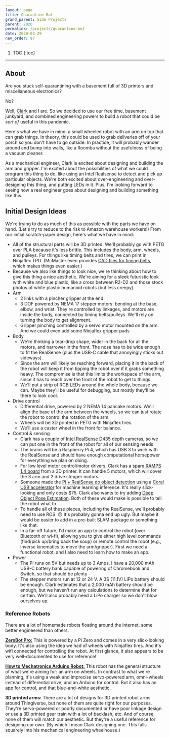 ```yaml
---
layout: page
title: Quarantine Bot
grand_parent: Side Projects
parent: 2020
permalink: /projects/quarantine-bot
date: 2020-03-29
nav_order: 97
---
```


1. TOC
{:toc}

---

## About

Are you stuck self-quarantining with a basement full of 3D printers and miscellaneous electronics?

No?

Well, [Clark](https://cbteeple.github.io/) and I are. So we decided to use our free time, basement junkyard, and combined engineering powers to build a robot that could be *sort of* useful in this pandemic.

Here's what we have in mind: a small wheeled robot with an arm on top that can grab things. In theory, this could be used to grab deliveries off of your porch so you don't have to go outside. In practice, it will probably wander around and bump into walls, like a Roomba without the usefulness of being a vacuum cleaner.

As a mechanical engineer, Clark is excited about designing and building the arm and gripper. I'm excited about the possibilities of what we could program this thing to do, like using an Intel Realsense to detect and pick up particular objects. We're both excited about over-engineering and over-designing this thing, and putting LEDs in it. Plus, I'm looking forward to seeing how a real engineer goes about designing and building something like this.

## Initial Design Ideas

We're trying to do as much of this as possible with the parts we have on hand. (Let's try to reduce to the risk to Amazon warehouse workers!) From our initial scratch-paper design, here's what we have in mind:

- All of the structural parts will be 3D printed. We'll probably go with PETG over PLA because it's less brittle. This includes the body, arm, wheels, and pulleys. For things like timing belts and tires, we can print in Ninjaflex TPU. (McMaster even provides [CAD files for timing belts](https://www.mcmaster.com/6484k118), which makes things even easier.)
- Because we also like things to look nice, we're thinking about how to give this thing a nice aesthetic. We're aiming for a sleek futuristic look with white and blue plastic, like a cross between R2-D2 and those stock photos of white plastic humanoid robots (but less creepy).
- Arm
  - 2 links with a pincher gripper at the end
  - 3 DOF powered by NEMA 17 stepper motors: bending at the base, elbow, and wrist. They're controlled by linkages, and motors are inside the body, connected by timing belts/pulleys. We'll rely on turning the body to get alignment.
  - Gripper pinching controlled by a servo motor mounted on the arm. And we could even add some Ninjaflex gripper pads
- Body
  - We're thinking a tear-drop shape, wider in the back for all the motors, and narrower in the front. The nose has to be wide enough to fit the RealSense (plus the USB-C cable that annoyingly sticks out sideways).
  - Since the arm will likely be reaching forward, placing it in the back of the robot will keep it from tipping the robot over if it grabs something heavy. The compromise is that this limits the workspace of the arm, since it has to reach over the front of the robot to get to things.
  - We'll put a strip of RGB LEDs around the whole body, because we can. Maybe they'll be useful for debugging, but mostly they'll be there to look cool.
- Drive control
  - Differential drive, powered by 2 NEMA 14 pancake motors. We'll align the base of the arm between the wheels, so we can just rotate the robot to control the rotation of the arm.
  - Wheels will be 3D printed in PETG with Ninjaflex tires.
  - We'll use a caster wheel in the front for balance.
- Control & sensing
  - Clark has a couple of [Intel RealSense D435](https://www.intelrealsense.com/depth-camera-d435/) depth cameras, so we can put one in the front of the robot for all of our sensing needs
  - The brains will be a Raspberry Pi 4, which has USB 3 to work with the RealSense and should have enough computational horsepower for everything we plan on doing.
  - For low level motor control/motor drivers, Clark has a spare [RAMPS 1.4 board](https://reprap.org/wiki/RAMPS_1.4) from a 3D printer. It can handle 5 motors, which will cover the 3 arm and 2 drive stepper motors.
  - Someone made the [Pi + RealSense do object detection](https://github.com/samhoff20/Realsense-Object-Detection-Public) using a [Coral USB accelerator](https://coral.ai/docs/accelerator/get-started/) for machine learning inference. It's really slick-looking and only costs $75. Clark also wants to try adding [Deep Object Pose Estimation](https://github.com/NVlabs/Deep_Object_Pose). Both of these would make is possible to tell the robot what to
  - To handle all of these pieces, including the RealSense, we'll probably need to use ROS. 😕 It's probably gonna end up ugly. But maybe it would be easier to add in a pre-built SLAM package or something like that.
  - In a far-off future, I'd make an app to control the robot (over Bluetooth or wi-fi), allowing you to give either high level commands (find/pick up/bring back the soup) or remote control the robot (e.g., inverse kinematics to move the arm/gripper). First we need a functional robot, and I also need to learn how to make an app.
- Power
  - The Pi runs on 5V but needs up to 3 Amps. I have a 20,000 mAh USB-C battery bank capable of powering of Chromebook and Switch, so that should be plenty
  - The stepper motors run at 12 or 24 V. A 3S (11.1V) LiPo battery should be enough. Clark estimates that a 2,000 mAh battery should be enough, but we haven't run any calculations to determine that for certain. We'll also probably need a LiPo charger so we don't blow ourselves up.

### Reference Robots

There are a lot of homemade robots floating around the internet, some better engineered than others.

**[ZeroBot Pro:](https://hackaday.io/project/25092-zerobot-raspberry-pi-zero-fpv-robot)** This is powered by a Pi Zero and comes in a very slick-looking body. It's also using the idea we had of wheels with Ninjaflex tires. And it's wifi connected for controlling the robot. At first glance, it also appears to be very well-documented to use for reference!

**[How to Mechatronics Arduino Robot:](https://howtomechatronics.com/projects/arduino-robot-arm-and-mecanum-wheels-platform-automatic-operation/)** This robot has the general structure of what we're aiming for: an arm on wheels. In contrast to what we're planning, it's using a weak and imprecise servo-powered arm, omni-wheels instead of differential drive, and an Arduino for control. But it also has an app for control, and that blue-and-white aesthetic.

**3D printed arms:** There are a lot of designs for 3D printed robot arms around Thingiverse, but none of them are quite right for our purposes. They're servo-powered or poorly documented or have poor linkage design or use a 3D printed gear train with a lot of backlash, etc. And of course, none of them will match our aesthetic. But they're a useful reference for designing our own. (By which I mean Clark designing one. This falls squarely into his mechanical engineering wheelhouse.)